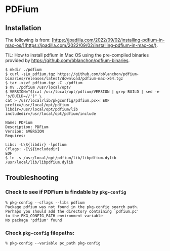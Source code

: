 # PDFium

## Installation

The following is from: [https://jpadilla.com/2022/09/02/installing-pdfium-in-mac-os/](https://jpadilla.com/2022/09/02/installing-pdfium-in-mac-os/).

TIL: How to install pdfium in Mac OS using the pre-compiled binaries provided by https://github.com/bblanchon/pdfium-binaries.

```
$ mkdir ./pdfium
$ curl -sLo pdfium.tgz https://github.com/bblanchon/pdfium-binaries/releases/latest/download/pdfium-mac-x64.tgz
$ tar -xzvf pdfium.tgz -C ./pdfium
$ mv ./pdfium /usr/local/opt/
$ VERSION="$(cat /usr/local/opt/pdfium/VERSION | grep BUILD | sed -e 's/BUILD=//')" \
cat > /usr/local/lib/pkgconfig/pdfium.pc<< EOF
prefix=/usr/local/opt/pdfium
libdir=/usr/local/opt/pdfium/lib
includedir=/usr/local/opt/pdfium/include

Name: PDFium
Description: PDFium
Version: $VERSION
Requires:

Libs: -L\${libdir} -lpdfium
Cflags: -I\${includedir}
EOF
$ ln -s /usr/local/opt/pdfium/lib/libpdfium.dylib /usr/local/lib/libpdfium.dylib
```

## Troubleshooting

### Check to see if PDFium is findable by `pkg-config`

```
% pkg-config --cflags --libs pdfium
Package pdfium was not found in the pkg-config search path.
Perhaps you should add the directory containing `pdfium.pc'
to the PKG_CONFIG_PATH environment variable
No package 'pdfium' found
```

### Check `pkg-config` filepaths:

```
% pkg-config --variable pc_path pkg-config
```